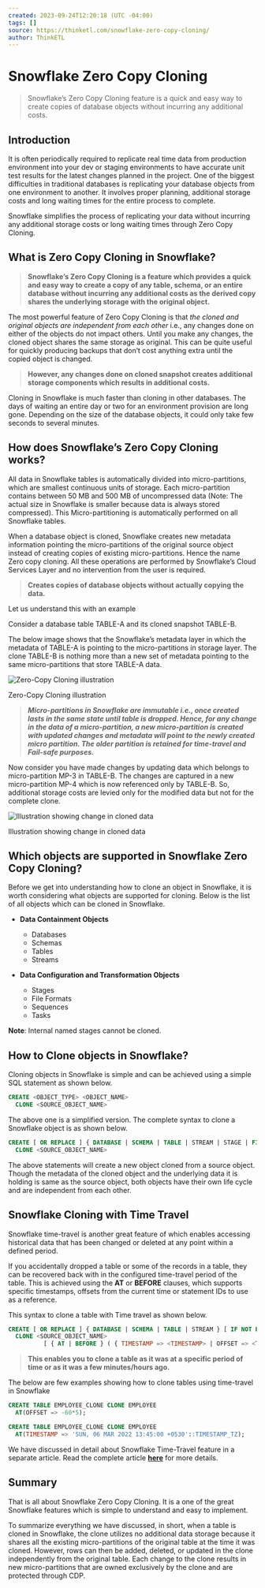 ```yaml
---
created: 2023-09-24T12:20:18 (UTC -04:00)
tags: []
source: https://thinketl.com/snowflake-zero-copy-cloning/
author: ThinkETL
---
```


# Snowflake Zero Copy Cloning 

> Snowflake’s Zero Copy Cloning feature is a quick and easy way to create copies of database objects without incurring any additional costs.

## **Introduction**

It is often periodically required to replicate real time data from production environment into your dev or staging environments to have accurate unit test results for the latest changes planned in the project. One of the biggest difficulties in traditional databases is replicating your database objects from one environment to another. It involves proper planning, additional storage costs and long waiting times for the entire process to complete.

Snowflake simplifies the process of replicating your data without incurring any additional storage costs or long waiting times through Zero Copy Cloning.

## **What is Zero Copy Cloning in Snowflake?**

> **Snowflake’s Zero Copy Cloning is a feature which provides a quick and easy way to create a copy of any table, schema, or an entire database without incurring any additional costs as the derived copy shares the underlying storage with the original object.** 

The most powerful feature of Zero Copy Cloning is that _the cloned and original objects are independent from each other_ i.e., any changes done on either of the objects do not impact others. Until you make any changes, the cloned object shares the same storage as original. This can be quite useful for quickly producing backups that don’t cost anything extra until the copied object is changed.

> **However, any changes done on cloned snapshot creates additional storage components which results in additional costs.**

Cloning in Snowflake is much faster than cloning in other databases. The days of waiting an entire day or two for an environment provision are long gone. Depending on the size of the database objects, it could only take few seconds to several minutes.

## **How does Snowflake’s Zero Copy Cloning works?**

All data in Snowflake tables is automatically divided into micro-partitions, which are smallest continuous units of storage. Each micro-partition contains between 50 MB and 500 MB of uncompressed data (Note: The actual size in Snowflake is smaller because data is always stored compressed). This Micro-partitioning is automatically performed on all Snowflake tables. 

When a database object is cloned, Snowflake creates new metadata information pointing the micro-partitions of the original source object instead of creating copies of existing micro-partitions. Hence the name Zero copy cloning. All these operations are performed by Snowflake’s Cloud Services Layer and no intervention from the user is required.

> **Creates copies of database objects without actually copying the data.**

Let us understand this with an example

Consider a database table TABLE-A and its cloned snapshot TABLE-B.

The below image shows that the Snowflake’s metadata layer in which the metadata of TABLE-A is pointing to the micro-partitions in storage layer. The clone TABLE-B is nothing more than a new set of metadata pointing to the same micro-partitions that store TABLE-A data.

![Zero-Copy Cloning illustration](https://thinketl.com/wp-content/uploads/2022/05/Zero-copy-cloning-illustration.png)

Zero-Copy Cloning illustration

> **_Micro-partitions in Snowflake are immutable i.e., once created lasts in the same state until table is dropped. Hence, for any change in the data of a micro-partition, a new micro-partition is created with updated changes and metadata will point to the newly created micro partition. The older partition is retained for time-travel and Fail-safe purposes._**

Now consider you have made changes by updating data which belongs to micro-partition MP-3 in TABLE-B. The changes are captured in a new micro-partition MP-4 which is now referenced only by TABLE-B. So, additional storage costs are levied only for the modified data but not for the complete clone.

![Illustration showing change in cloned data](https://thinketl.com/wp-content/uploads/2022/05/Change-in-cloned-data-illustration.png)

Illustration showing change in cloned data

## **Which objects are supported in Snowflake Zero Copy Cloning?**

Before we get into understanding how to clone an object in Snowflake, it is worth considering what objects are supported for cloning. Below is the list of all objects which can be cloned in Snowflake.

-   **Data Containment Objects**
    -   Databases
    -   Schemas
    -   Tables
    -   Streams  
        
-   **Data Configuration and Transformation Objects**
    -   Stages
    -   File Formats
    -   Sequences
    -   Tasks

**Note**: Internal named stages cannot be cloned.

## **How to Clone objects in Snowflake?**

Cloning objects in Snowflake is simple and can be achieved using a simple SQL statement as shown below.

```sql
CREATE <OBJECT_TYPE> <OBJECT_NAME>
  CLONE <SOURCE_OBJECT_NAME>
```

The above one is a simplified version. The complete syntax to clone a Snowflake object is as shown below.

```sql
CREATE [ OR REPLACE ] { DATABASE | SCHEMA | TABLE | STREAM | STAGE | FILE FORMAT | SEQUENCE | TASK } [ IF NOT EXISTS ] <OBJECT_NAME>
  CLONE <SOURCE_OBJECT_NAME>
```

The above statements will create a new object cloned from a source object. Though the metadata of the cloned object and the underlying data it is holding is same as the source object, both objects have their own life cycle and are independent from each other.

## **Snowflake Cloning with Time Travel**

Snowflake time-travel is another great feature of which enables accessing historical data that has been changed or deleted at any point within a defined period.

If you accidentally dropped a table or some of the records in a table, they can be recovered back with in the configured time-travel period of the table. This is achieved using the **AT** or **BEFORE** clauses, which supports specific timestamps, offsets from the current time or statement IDs to use as a reference. 

This syntax to clone a table with Time travel as shown below.

```sql
CREATE [ OR REPLACE ] { DATABASE | SCHEMA | TABLE | STREAM } [ IF NOT EXISTS ] <OBJECT_NAME>
  CLONE <SOURCE_OBJECT_NAME>
          [ { AT | BEFORE } ( { TIMESTAMP => <TIMESTAMP> | OFFSET => <TIME_DIFFERENCE> | STATEMENT => <ID> } ) ]
```

> **This enables you to clone a table as it was at a specific period of time or as it was a few minutes/hours ago.**

The below are few examples showing how to clone tables using time-travel in Snowflake

```sql
CREATE TABLE EMPLOYEE_CLONE CLONE EMPLOYEE
  AT(OFFSET => -60*5);

CREATE TABLE EMPLOYEE_CLONE CLONE EMPLOYEE
  AT(TIMESTAMP => 'SUN, 06 MAR 2022 13:45:00 +0530'::TIMESTAMP_TZ);
```

We have discussed in detail about Snowflake Time-Travel feature in a separate article. Read the complete article **[here](https://thinketl.com/overview-of-snowflake-time-travel/)** for more details.

## **Summary**

That is all about Snowflake Zero Copy Cloning. It is a one of the great Snowflake features which is simple to understand and easy to implement.

To summarize everything we have discussed, in short, when a table is cloned in Snowflake, the clone utilizes no additional data storage because it shares all the existing micro-partitions of the original table at the time it was cloned. However, rows can then be added, deleted, or updated in the clone independently from the original table. Each change to the clone results in new micro-partitions that are owned exclusively by the clone and are protected through CDP.

